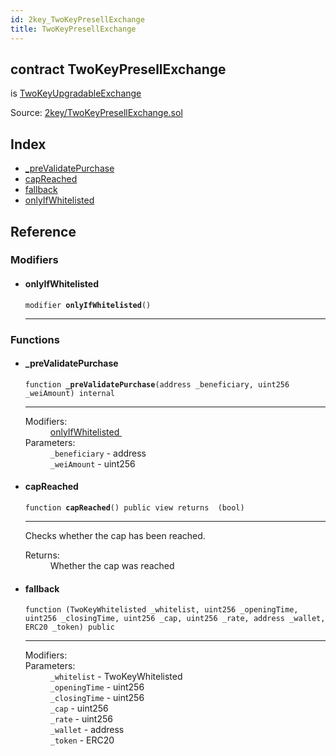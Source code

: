 ```yaml
---
id: 2key_TwoKeyPresellExchange
title: TwoKeyPresellExchange
---
```


<div class="contract-doc"><div class="contract"><h2 class="contract-header"><span class="contract-kind">contract</span> TwoKeyPresellExchange</h2><p class="base-contracts"><span>is</span> <a href="2key_TwoKeyUpgradableExchange.html">TwoKeyUpgradableExchange</a></p><div class="source">Source: <a href="git+https://github.com/2keynet/web3-alpha/blob/v0.0.1/contracts/2key/TwoKeyPresellExchange.sol" target="_blank">2key/TwoKeyPresellExchange.sol</a></div></div><div class="index"><h2>Index</h2><ul><li><a href="2key_TwoKeyPresellExchange.html#_preValidatePurchase">_preValidatePurchase</a></li><li><a href="2key_TwoKeyPresellExchange.html#capReached">capReached</a></li><li><a href="2key_TwoKeyPresellExchange.html#">fallback</a></li><li><a href="2key_TwoKeyPresellExchange.html#onlyIfWhitelisted">onlyIfWhitelisted</a></li></ul></div><div class="reference"><h2>Reference</h2><div class="modifiers"><h3>Modifiers</h3><ul><li><div class="item modifier"><span id="onlyIfWhitelisted" class="anchor-marker"></span><h4 class="name">onlyIfWhitelisted</h4><div class="body"><code class="signature">modifier <strong>onlyIfWhitelisted</strong><span>() </span></code><hr/></div></div></li></ul></div><div class="functions"><h3>Functions</h3><ul><li><div class="item function"><span id="_preValidatePurchase" class="anchor-marker"></span><h4 class="name">_preValidatePurchase</h4><div class="body"><code class="signature">function <strong>_preValidatePurchase</strong><span>(address _beneficiary, uint256 _weiAmount) </span><span>internal </span></code><hr/><dl><dt><span class="label-modifiers">Modifiers:</span></dt><dd><a href="2key_TwoKeyPresellExchange.html#onlyIfWhitelisted">onlyIfWhitelisted </a></dd><dt><span class="label-parameters">Parameters:</span></dt><dd><div><code>_beneficiary</code> - address</div><div><code>_weiAmount</code> - uint256</div></dd></dl></div></div></li><li><div class="item function"><span id="capReached" class="anchor-marker"></span><h4 class="name">capReached</h4><div class="body"><code class="signature">function <strong>capReached</strong><span>() </span><span>public </span><span>view </span><span>returns  (bool) </span></code><hr/><div class="description"><p>Checks whether the cap has been reached.</p></div><dl><dt><span class="label-return">Returns:</span></dt><dd>Whether the cap was reached</dd></dl></div></div></li><li><div class="item function"><span id="fallback" class="anchor-marker"></span><h4 class="name">fallback</h4><div class="body"><code class="signature">function <strong></strong><span>(TwoKeyWhitelisted _whitelist, uint256 _openingTime, uint256 _closingTime, uint256 _cap, uint256 _rate, address _wallet, ERC20 _token) </span><span>public </span></code><hr/><dl><dt><span class="label-modifiers">Modifiers:</span></dt><dd></dd><dt><span class="label-parameters">Parameters:</span></dt><dd><div><code>_whitelist</code> - TwoKeyWhitelisted</div><div><code>_openingTime</code> - uint256</div><div><code>_closingTime</code> - uint256</div><div><code>_cap</code> - uint256</div><div><code>_rate</code> - uint256</div><div><code>_wallet</code> - address</div><div><code>_token</code> - ERC20</div></dd></dl></div></div></li></ul></div></div></div>
